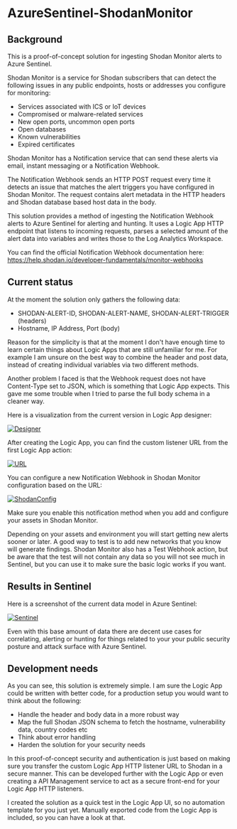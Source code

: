 # AzureSentinel-ShodanMonitor

## Background

This is a proof-of-concept solution for ingesting Shodan Monitor alerts to Azure Sentinel.

Shodan Monitor is a service for Shodan subscribers that can detect the following issues in any public endpoints, hosts or addresses you configure for monitoring:
* Services associated with ICS or IoT devices
* Compromised or malware-related services
* New open ports, uncommon open ports
* Open databases
* Known vulnerabilities
* Expired certificates

Shodan Monitor has a Notification service that can send these alerts via email, instant messaging or a Notification Webhook.

The Notification Webhook sends an HTTP POST request every time it detects an issue that matches the alert triggers you have configured in Shodan Monitor. The request contains alert metadata in the HTTP headers and Shodan database based host data in the body.

This solution provides a method of ingesting the Notification Webhook alerts to Azure Sentinel for alerting and hunting. It uses a Logic App HTTP endpoint that listens to incoming requests, parses a selected amount of the alert data into variables and writes those to the Log Analytics Workspace.

You can find the official Notification Webhook documentation here: https://help.shodan.io/developer-fundamentals/monitor-webhooks

## Current status

At the moment the solution only gathers the following data:
* SHODAN-ALERT-ID, SHODAN-ALERT-NAME, SHODAN-ALERT-TRIGGER (headers)
* Hostname, IP Address, Port (body)

Reason for the simplicity is that at the moment I don't have enough time to learn certain things about Logic Apps that are still unfamiliar for me. For example I am unsure on the best way to combine the header and post data, instead of creating individual variables via two different methods. 

Another problem I faced is that the Webhook request does not have Content-Type set to JSON, which is something that Logic App expects. This gave me some trouble when I tried to parse the full body schema in a cleaner way.

Here is a visualization from the current version in Logic App designer:

[![Designer](https://github.com/mikoiv/AzureSentinel-ShodanMonitor/blob/main/LogicApp_designer_view.png)](https://github.com/mikoiv/AzureSentinel-ShodanMonitor/blob/main/LogicApp_designer_view.png)

After creating the Logic App, you can find the custom listener URL from the first Logic App action:

[![URL](https://github.com/mikoiv/AzureSentinel-ShodanMonitor/blob/main/LogicApp_URL.png)](https://github.com/mikoiv/AzureSentinel-ShodanMonitor/blob/main/LogicApp_URL.png)

You can configure a new Notification Webhook in Shodan Monitor configuration based on the URL:

[![ShodanConfig](https://github.com/mikoiv/AzureSentinel-ShodanMonitor/blob/main/Shodan_configuration.png)](https://github.com/mikoiv/AzureSentinel-ShodanMonitor/blob/main/Shodan_configuration.png)

Make sure you enable this notification method when you add and configure your assets in Shodan Monitor. 

Depending on your assets and environment you will start getting new alerts sooner or later. A good way to test is to add new networks that you know will generate findings. Shodan Monitor also has a Test Webhook action, but be aware that the test will not contain any data so you will not see much in Sentinel, but you can use it to make sure the basic logic works if you want.

## Results in Sentinel

Here is a screenshot of the current data model in Azure Sentinel:

[![Sentinel](https://github.com/mikoiv/AzureSentinel-ShodanMonitor/blob/main/Sentinel_log_query.png)](https://github.com/mikoiv/AzureSentinel-ShodanMonitor/blob/main/Sentinel_log_query.png)

Even with this base amount of data there are decent use cases for correlating, alerting or hunting for things related to your your public security posture and attack surface with Azure Sentinel.

## Development needs

As you can see, this solution is extremely simple. I am sure the Logic App could be written with better code, for a production setup you would want to think about the following:
* Handle the header and body data in a more robust way
* Map the full Shodan JSON schema to fetch the hostname, vulnerability data, country codes etc
* Think about error handling
* Harden the solution for your security needs

In this proof-of-concept security and authentication is just based on making sure you transfer the custom Logic App HTTP listener URL to Shodan in a secure manner. This can be developed further with the Logic App or even creating a API Management service to act as a secure front-end for your Logic App HTTP listeners.

I created the solution as a quick test in the Logic App UI, so no automation template for you just yet. Manually exported code from the Logic App is included, so you can have a look at that.




